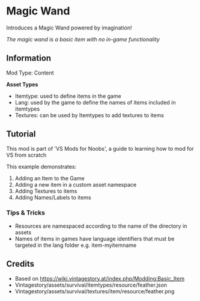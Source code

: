 # Magic Wand

Introduces a Magic Wand powered by imagination! 

*The magic wand is a basic item with no in-game functionality*
 
## Information

Mod Type: Content 

**Asset Types**

- Itemtype: used to define items in the game
- Lang: used by the game to define the names of items included in itemtypes
- Textures: can be used by Itemtypes to add textures to items
 
## Tutorial

This mod is part of 'VS Mods for Noobs', a guide to learning how to mod for VS from scratch

This example demonstrates:

1. Adding an Item to the Game
2. Adding a new item in a custom asset namespace
3. Adding Textures to items
4. Adding Names/Labels to items

### Tips & Tricks

- Resources are namespaced according to the name of the directory in assets
- Names of items in games have language identifiers that must be targeted in the lang folder e.g. item-myitemname

## Credits

- Based on https://wiki.vintagestory.at/index.php/Modding:Basic_Item
- Vintagestory/assets/survival/itemtypes/resource/feather.json
- Vintagestory/assets/survival/textures/item/resource/feather.png